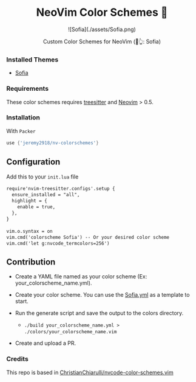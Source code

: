<h1 align="center">NeoVim Color Schemes 🎨</h1>

<div align="center">
  ![Sofia](./assets/Sofia.png)

  <p>Custom Color Schemes for NeoVim (🎨👆: Sofia)</p>
</div>

### Installed Themes

- [Sofia](./Sofia.yml)

### Requirements

These color schemes requires [treesitter](https://github.com/nvim-treesitter/nvim-treesitter) and [Neovim](https://neovim.io/) > 0.5.

### Installation

With `Packer`

```lua
use {'jeremy2918/nv-colorschemes'}
```

## Configuration

Add this to your `init.lua` file

```viml
require'nvim-treesitter.configs'.setup {
  ensure_installed = "all",
  highlight = {
    enable = true,
  },
}

vim.o.syntax = on
vim.cmd('colorscheme Sofia') -- Or your desired color scheme
vim.cmd('let g:nvcode_termcolors=256')
```

## Contribution

- Create a YAML file named as your color scheme (Ex: your_colorscheme_name.yml).

- Create your color scheme. You can use the [Sofia.yml](./Sofia.yml) as a template to start.

- Run the generate script and save the output to the colors directory.

  - `./build your_colorscheme_name.yml > ./colors/your_colorscheme_name.vim`

- Create and upload a PR.

### Credits

This repo is based in [ChristianChiarulli/nvcode-color-schemes.vim](https://github.com/ChristianChiarulli/nvcode-color-schemes.vim)
